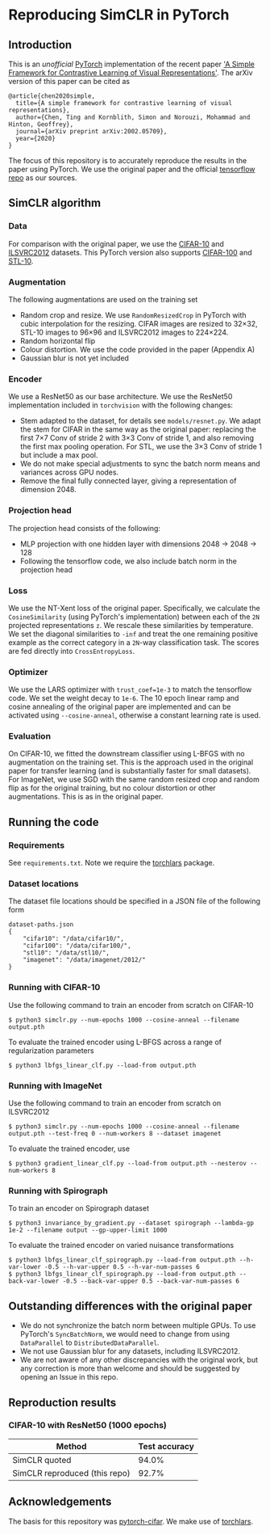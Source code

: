 # Reproducing SimCLR in PyTorch

## Introduction
This is an *unofficial* [PyTorch](https://github.com/pytorch/pytorch) implementation of the recent
 paper ['A Simple Framework for Contrastive Learning of Visual 
Representations'](https://arxiv.org/pdf/2002.05709.pdf). The arXiv version of this paper can be cited as
```
@article{chen2020simple,
  title={A simple framework for contrastive learning of visual representations},
  author={Chen, Ting and Kornblith, Simon and Norouzi, Mohammad and Hinton, Geoffrey},
  journal={arXiv preprint arXiv:2002.05709},
  year={2020}
}
```
The focus of this repository is to accurately reproduce the results in the paper using PyTorch. We use the original
paper and the official [tensorflow repo](https://github.com/google-research/simclr) as our sources.


## SimCLR algorithm
### Data
For comparison with the original paper, we use the [CIFAR-10](https://www.cs.toronto.edu/~kriz/cifar.html) and 
[ILSVRC2012](http://image-net.org/challenges/LSVRC/2012/) datasets. This PyTorch version also supports 
[CIFAR-100](https://www.cs.toronto.edu/~kriz/cifar.html) and [STL-10](https://cs.stanford.edu/~acoates/stl10/).

### Augmentation
The following augmentations are used on the training set
 - Random crop and resize. We use `RandomResizedCrop` in PyTorch with cubic interpolation for the resizing.
   CIFAR images are resized to 32×32, STL-10 images to 96×96 and ILSVRC2012 images to 224×224.
 - Random horizontal flip
 - Colour distortion. We use the code provided in the paper (Appendix A)
 - Gaussian blur is not yet included
 
### Encoder
We use a ResNet50 as our base architecture. We use the ResNet50 implementation included in `torchvision` with the
following changes:
 - Stem adapted to the dataset, for details see `models/resnet.py`. We adapt the stem for CIFAR in the same way as
   the original paper: replacing the first 7×7 Conv of stride 2 with 3×3 Conv of stride 1, and also removing the 
   first max pooling operation. For STL, we use the 3×3 Conv of stride 1 but include a max pool.
 - We do not make special adjustments to sync the batch norm means and variances across GPU nodes.
 - Remove the final fully connected layer, giving a representation of dimension 2048.
 
### Projection head
The projection head consists of the following:
 - MLP projection with one hidden layer with dimensions 2048 -> 2048 -> 128
 - Following the tensorflow code, we also include batch norm in the projection head
 
### Loss
We use the NT-Xent loss of the original paper. Specifically, we calculate the `CosineSimilarity` (using PyTorch's
implementation) between each of the `2N` projected representations `z`. We rescale these similarities by temperature.
We set the diagonal similarities to `-inf` and treat the one remaining positive example as the correct category in a
`2N`-way classification task. The scores are fed directly into `CrossEntropyLoss`.

### Optimizer
We use the LARS optimizer with `trust_coef=1e-3` to match the tensorflow code. We set the weight decay to `1e-6`.
The 10 epoch linear ramp and cosine annealing of the original paper are implemented and can be activated using
 `--cosine-anneal`, otherwise a constant learning rate is used.

### Evaluation
On CIFAR-10, we fitted the downstream classifier using L-BFGS with no augmentation on the training set. This is the
approach used in the original paper for transfer learning (and is substantially faster for small datasets).
For ImageNet, we use SGD with the same random resized crop and random flip as for the original training, but no
colour distortion or other augmentations. This is as in the original paper.



## Running the code
### Requirements
See `requirements.txt`. Note we require the [torchlars](https://github.com/kakaobrain/torchlars) package.

### Dataset locations
The dataset file locations should be specified in a JSON file of the following form
```
dataset-paths.json
{
    "cifar10": "/data/cifar10/",
    "cifar100": "/data/cifar100/",
    "stl10": "/data/stl10/",
    "imagenet": "/data/imagenet/2012/"
}
```

### Running with CIFAR-10
Use the following command to train an encoder from scratch on CIFAR-10
```
$ python3 simclr.py --num-epochs 1000 --cosine-anneal --filename output.pth
```
To evaluate the trained encoder using L-BFGS across a range of regularization parameters
```
$ python3 lbfgs_linear_clf.py --load-from output.pth
```

### Running with ImageNet
Use the following command to train an encoder from scratch on ILSVRC2012
```
$ python3 simclr.py --num-epochs 1000 --cosine-anneal --filename output.pth --test-freq 0 --num-workers 8 --dataset imagenet 
```
To evaluate the trained encoder, use
```
$ python3 gradient_linear_clf.py --load-from output.pth --nesterov --num-workers 8
```

### Running with Spirograph
To train an encoder on Spirograph dataset
```
$ python3 invariance_by_gradient.py --dataset spirograph --lambda-gp 1e-2 --filename output --gp-upper-limit 1000
```
To evaluate the trained encoder on varied nuisance transformations 
```
$ python3 lbfgs_linear_clf_spirograph.py --load-from output.pth --h-var-lower -0.5 --h-var-upper 0.5 --h-var-num-passes 6
$ python3 lbfgs_linear_clf_spirograph.py --load-from output.pth --back-var-lower -0.5 --back-var-upper 0.5 --back-var-num-passes 6
```


## Outstanding differences with the original paper
 - We do not synchronize the batch norm between multiple GPUs. To use PyTorch's `SyncBatchNorm`, we would need to
   change from using `DataParallel` to `DistributedDataParallel`.
 - We not use Gaussian blur for any datasets, including ILSVRC2012.
 - We are not aware of any other discrepancies with the original work, but any correction is more than welcome and 
   should be suggested by opening an Issue in this repo.



## Reproduction results
### CIFAR-10 with ResNet50 (1000 epochs)
Method | Test accuracy 
--- | ---
SimCLR quoted | 94.0%
SimCLR reproduced (this repo) | 92.7%


## Acknowledgements
The basis for this repository was [pytorch-cifar](https://github.com/kuangliu/pytorch-cifar).
We make use of [torchlars](https://github.com/kakaobrain/torchlars).
